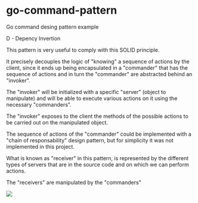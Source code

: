 # go-command-pattern
Go command desing pattern example

D - Depency Invertion

This pattern is very useful to comply with this SOLID principle.

It precisely decouples the logic of "knowing" a sequence of actions by the client, since it ends up being encapsulated in a "commander" that has the sequence of actions and in turn the "commander" are abstracted behind an "invoker".

The "invoker" will be initialized with a specific "server" (object to manipulate) and will be able to execute various actions on it using the necessary "commanders".

The "invoker" exposes to the client the methods of the possible actions to be carried out on the manipulated object.

The sequence of actions of the "commander" could be implemented with a "chain of responsability" design pattern, but for simplicity it was not implemented in this project.

What is known as "receiver" in this pattern, is represented by the different types of servers that are in the source code and on which we can perform actions.

The "receivers" are manipulated by the "commanders"

<img src=https://upload.wikimedia.org/wikipedia/commons/c/c8/W3sDesign_Command_Design_Pattern_UML.jpg />
